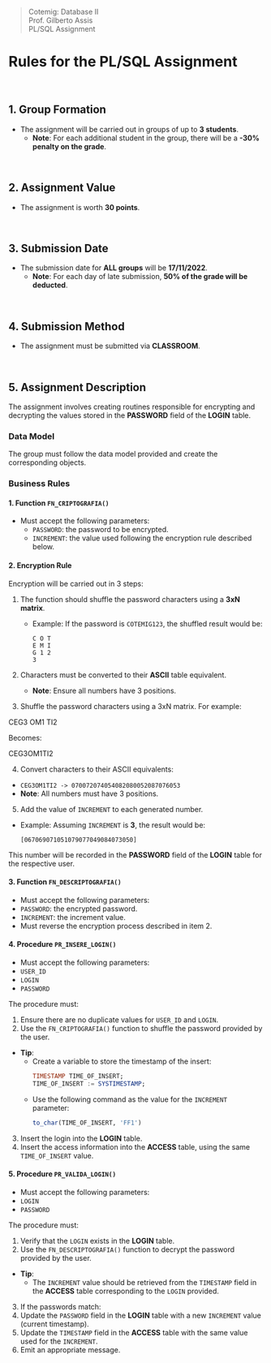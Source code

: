 > Cotemig: Database II  
> Prof. Gilberto Assis  
> PL/SQL Assignment  

# Rules for the PL/SQL Assignment

</br>

## 1. Group Formation
- The assignment will be carried out in groups of up to **3 students**.
  - **Note**: For each additional student in the group, there will be a **-30% penalty on the grade**.
  
</br>

## 2. Assignment Value
- The assignment is worth **30 points**.

</br>

## 3. Submission Date
- The submission date for **ALL groups** will be **17/11/2022**.
  - **Note**: For each day of late submission, **50% of the grade will be deducted**.

</br>

## 4. Submission Method
- The assignment must be submitted via **CLASSROOM**.

</br>

## 5. Assignment Description
The assignment involves creating routines responsible for encrypting and decrypting the values stored in the **PASSWORD** field of the **LOGIN** table.

### Data Model
The group must follow the data model provided and create the corresponding objects.

### Business Rules

#### 1. Function `FN_CRIPTOGRAFIA()`
- Must accept the following parameters:
  - `PASSWORD`: the password to be encrypted.
  - `INCREMENT`: the value used following the encryption rule described below.

#### 2. Encryption Rule
Encryption will be carried out in 3 steps:

1. The function should shuffle the password characters using a **3xN matrix**.
   - Example: If the password is `COTEMIG123`, the shuffled result would be:
     ```
     C O T
     E M I
     G 1 2
     3
     ```

2. Characters must be converted to their **ASCII** table equivalent.
   - **Note**: Ensure all numbers have 3 positions.

3. Shuffle the password characters using a 3xN matrix. For example:

CEG3 OM1 TI2

Becomes:

CEG3OM1TI2


4. Convert characters to their ASCII equivalents:
- `CEG3OM1TI2 -> 070072074054082080052087076053`
- **Note**: All numbers must have 3 positions.

5. Add the value of `INCREMENT` to each generated number.
- Example: Assuming `INCREMENT` is **3**, the result would be:
  ```
  [067069071051079077049084073050]
  ```

This number will be recorded in the **PASSWORD** field of the **LOGIN** table for the respective user.

#### 3. Function `FN_DESCRIPTOGRAFIA()`
- Must accept the following parameters:
- `PASSWORD`: the encrypted password.
- `INCREMENT`: the increment value.
- Must reverse the encryption process described in item 2.

#### 4. Procedure `PR_INSERE_LOGIN()`
- Must accept the following parameters:
- `USER_ID`
- `LOGIN`
- `PASSWORD`

The procedure must:

1. Ensure there are no duplicate values for `USER_ID` and `LOGIN`.
2. Use the `FN_CRIPTOGRAFIA()` function to shuffle the password provided by the user.
- **Tip**:
  - Create a variable to store the timestamp of the insert:
    ```sql
    TIMESTAMP TIME_OF_INSERT;
    TIME_OF_INSERT := SYSTIMESTAMP;
    ```
  - Use the following command as the value for the `INCREMENT` parameter:
    ```sql
    to_char(TIME_OF_INSERT, 'FF1')
    ```
3. Insert the login into the **LOGIN** table.
4. Insert the access information into the **ACCESS** table, using the same `TIME_OF_INSERT` value.

#### 5. Procedure `PR_VALIDA_LOGIN()`
- Must accept the following parameters:
- `LOGIN`
- `PASSWORD`

The procedure must:

1. Verify that the `LOGIN` exists in the **LOGIN** table.
2. Use the `FN_DESCRIPTOGRAFIA()` function to decrypt the password provided by the user.
- **Tip**:
  - The `INCREMENT` value should be retrieved from the `TIMESTAMP` field in the **ACCESS** table corresponding to the `LOGIN` provided.
3. If the passwords match:
1. Update the `PASSWORD` field in the **LOGIN** table with a new `INCREMENT` value (current timestamp).
2. Update the `TIMESTAMP` field in the **ACCESS** table with the same value used for the `INCREMENT`.
4. Emit an appropriate message.
